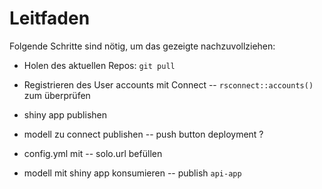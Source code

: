# Leitfaden

Folgende Schritte sind nötig, um das gezeigte nachzuvollziehen:

- Holen des aktuellen Repos:
  ```git pull```

- Registrieren des User accounts mit Connect
-- ```rsconnect::accounts()``` zum überprüfen

- shiny app publishen

- modell zu connect publishen
-- push button deployment ?

- config.yml mit 
-- solo.url befüllen

- modell mit shiny app konsumieren
-- publish `api-app`

